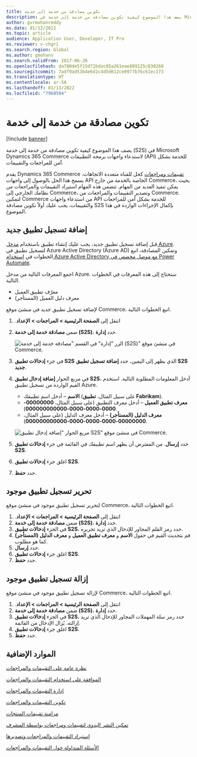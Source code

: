 ```yaml
---
title: تكوين مصادقة من خدمة إلى خدمة
description: يصف هذا الموضوع كيفية تكوين مصادقة من خدمة إلى خدمة في Microsoft Dynamics 365 Commerce لاستدعاء واجهات API للخدمة بشكل آمن للمراجعات والتقييمات.
author: gvrmohanreddy
ms.date: 01/12/2022
ms.topic: article
audience: Application User, Developer, IT Pro
ms.reviewer: v-chgri
ms.search.region: Global
ms.author: gmohanv
ms.search.validFrom: 2017-06-20
ms.openlocfilehash: da780de5f15d72bdac85a261eae809125c830260
ms.sourcegitcommit: 7adf9ad53b4e6d1c4d5d612ce0977b76c61ec173
ms.translationtype: HT
ms.contentlocale: ar-SA
ms.lasthandoff: 01/13/2022
ms.locfileid: "7968504"
---
```

# <a name="configure-service-to-service-authentication"></a>تكوين مصادقة من خدمة إلى خدمة

[!include [banner](includes/banner.md)]

يصف هذا الموضوع كيفية تكوين مصادقة من خدمة إلى خدمة (S2S) في Microsoft Dynamics 365 Commerce لاستدعاء واجهات برمجة التطبيقات (API) للخدمة بشكل آمن للمراجعات والتقييمات.

يقدم Dynamics 365 Commerce [تقييمات ومراجعات](ratings-reviews-overview.md) كحل للقناة متعددة الاتجاهات. يسمح هذا الحل بالوصول إلى واجهات API الخاصة بالخدمة من خارج Commerce، بحيث يمكن تنفيذ العديد من المهام. تتضمن هذه المهام استيراد التقييمات والمراجعات من نظامك الخارجي إلى Commerce، وتصدير التقييمات والمراجعات من Commerce. لتمكين Commerce من استدعاء واجهات API للخدمة بشكل آمن للمراجعات والتقييمات، يجب عليك أولاً تكوين مصادقة S2S بإكمال الإجراءات الواردة في هذا الموضوع.

## <a name="add-a-new-app-registration"></a>إضافة تسجيل تطبيق جديد

قبل إضافة تسجيل تطبيق جديد، يجب عليك إنشاء تطبيق باستخدام [مدخل Azure](https://portal.azure.com). لتسجيل تطبيق في Azure Active Directory (Azure AD) وتمكين المصادقة، اتبع الخطوات في [استخدام Azure Active Directory مع موصل مخصص في Power Automate](/connectors/custom-connectors/azure-active-directory-authentication).

اجمع المعرفات التالية من مدخل Azure. ستحتاج إلى هذه المعرفات في الخطوات التالية.

- معرّف تطبيق العميل
- معرف دليل العميل (المستأجر)

لإضافة تسجيل تطبيق جديد في منشئ موقع Commerce، اتبع الخطوات التالية.

1. انتقل إلى **الصفحة الرئيسية‬ \> المراجعات \> ‏‫الإعداد**.
1. ضمن **مصادقة خدمة إلى خدمة (S2S)**، حدد **إدارة**.

    ![الزر "إدارة" في القسم "مصادقة خدمة إلى خدمة (S2S)" في منشئ موقع Commerce.](media/Ratings-reviews-settings-service-to-service-authentication.png)

1. في جزء **إدخالات تطبيق S2S** الذي يظهر إلى اليمين، حدد **إضافة تسجيل تطبيق S2S جديد**.
1. في مربع الحوار **إضافة إدخال تطبيق S2S**، أدخل المعلومات المطلوبة التالية. استخدم القيم الواردة من تسجيل تطبيق Azure.

    - **الاسم** – أدخل اسم تطبيقك (على سبيل المثال، **تطبيق Fabrikam**).
    - **معرف تطبيق العميل** – أدخل معرف التطبيق (على سبيل المثال، **00000000-0000-0000-0000-000000000000**).
    - **معرف الدليل (المستأجر)** – أدخل معرف الدليل (على سبيل المثال، **00000000-0000-0000-0000-000000000000**).

    ![مربع الحوار "إضافة إدخال تطبيق S2S" في منشئ موقع Commerce.](media/Ratings-reviews-settings-S2S-APP-entry.png)

1. حدد **إرسال**. من المفترض أن يظهر اسم تطبيقك في القائمة في جزء **إدخالات تطبيق S2S**.
1. اغلق جزء **إدخالات تطبيق S2S**.
1. حدد **حفظ**.

## <a name="edit-an-existing-app-registration"></a>تحرير تسجيل تطبيق موجود

لتحرير تسجيل تطبيق موجود في منشئ موقع Commerce، اتبع الخطوات التالية.

1. انتقل إلى **الصفحة الرئيسية‬ \> المراجعات \> ‏‫الإعداد**.
1. ضمن **مصادقة خدمة إلى خدمة (S2S)**، حدد **إدارة**.
1. في الجزء **إدخالات تطبيق S2S**، حدد رمز القلم المجاور للإدخال الذي تريد تحريره.
1. قم بتحديث القيم في حقول **الاسم** و **معرف تطبيق العميل** و **معرف الدليل (المستأجر)** كما هو مطلوب.
1. حدد **إرسال**.
1. اغلق جزء **إدخالات تطبيق S2S**.
1. حدد **حفظ**.

## <a name="remove-an-existing-app-registration"></a>إزالة تسجيل تطبيق موجود

لإزالة تسجيل تطبيق موجود في منشئ موقع Commerce، اتبع الخطوات التالية.

1. انتقل إلى **الصفحة الرئيسية‬ \> المراجعات \> ‏‫الإعداد**.
1. ضمن **مصادقة خدمة إلى خدمة (S2S)**، حدد **إدارة**.
1. في الجزء **إدخالات تطبيق S2S**، حدد رمز سلة المهملات المجاور للإدخال الذي تريد إزالته. يُزال الإدخال من القائمة.
1. اغلق جزء **إدخالات تطبيق S2S**.
1. حدد **حفظ**.

## <a name="additional-resources"></a>الموارد الإضافية

[نظرة عامة على التقييمات والمراجعات](ratings-reviews-overview.md)

[الموافقة على استخدام التقييمات والمراجعات](opt-in-ratings-reviews.md)

[إدارة التقييمات والمراجعات](manage-reviews.md)

[تكوين التقييمات والمراجعات](configure-ratings-reviews.md)

[مزامنة تقييمات المنتجات](sync-product-ratings.md)

[تمكين النشر اليدوي لتقييمات ومراجعات بواسطة المشرف](manual-publish-rating-reviews.md)

[استيراد التقييمات والمراجعات وتصديرها](import-export-reviews.md)

[الأسئلة المتداولة حول التقييمات والمراجعات](ratings-reviews-faq.md) 
